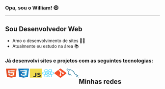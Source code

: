 ### Opa, sou o William! :smile:
<hr>

## Sou Desenvolvedor Web

- Amo o desenvolvimento de sites :technologist:
- Atualmente eu estudo na área :books:

### Já desenvolvi sites e projetos com as seguintes tecnologias:

<div style="display: flex">
  <img width="40" height="30" alt="HTML" src="https://github.com/devicons/devicon/blob/master/icons/html5/html5-original.svg">
  <img width="40" height="30" alt="HTML" src="https://github.com/devicons/devicon/blob/master/icons/css3/css3-original.svg">
  <img width="40" height="30" alt="HTML" src="https://github.com/devicons/devicon/blob/master/icons/javascript/javascript-original.svg">
  <img width="40" height="30" alt="HTML" src="https://github.com/devicons/devicon/blob/master/icons/react/react-original.svg">
  <img width="40" height="30" alt="HTML" src="https://github.com/devicons/devicon/blob/master/icons/git/git-original.svg">
  <img width="40" height="30" alt="HTML" src="https://github.com/devicons/devicon/blob/master/icons/mysql/mysql-original.svg">  
<div>
  
## Minhas redes
<div>
  <a href="https://instagram.com/_bronstrup" rel="nofollow" data-canonical-src="https://img.shields.io/badge/-Instagram-%23E4405F?style=for-the-badge&logo=instagram&logoColor=white"></a>
<div>
